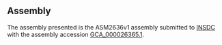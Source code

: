 

Assembly
--------

The assembly presented is the ASM2636v1 assembly submitted to
[INSDC](http://www.insdc.org) with the assembly accession
[GCA\_000026365.1](http://www.ebi.ac.uk/ena/data/view/GCA_000026365.1).
